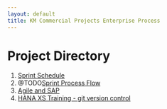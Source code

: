```yaml
---
layout: default
title: KM Commercial Projects Enterprise Process
---
```

# Project Directory



1. [Sprint Schedule](/sapcommercialprojects/schedule.html)
2. @TODO[Sprint Process Flow](/sapcommercialprojects/processflow.html)
3. [Agile and SAP](/sapcommercialprojects/agileScrum.html)
4. [HANA XS Training - git version control](/sapcommercialprojects/training-git.md)
